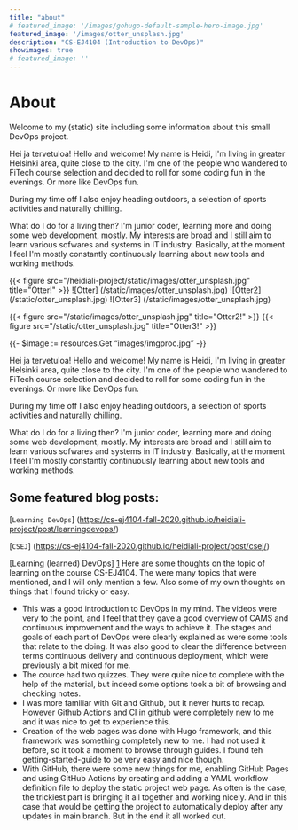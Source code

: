 ```yaml
---
title: "about"
# featured_image: '/images/gohugo-default-sample-hero-image.jpg'
featured_image: '/images/otter_unsplash.jpg'
description: "CS-EJ4104 (Introduction to DevOps)"
showimages: true
# featured_image: ''
---
```

# About

Welcome to my (static) site including some information about this small DevOps project.

Hei ja tervetuloa! Hello and welcome! My name is Heidi, I'm living in greater Helsinki area, quite close to the city. I'm one of the people who wandered to FiTech course selection and decided to roll for some coding fun in the evenings. Or more like DevOps fun. 

During my time off I also enjoy heading outdoors, a selection of sports activities and naturally chilling. 

What do I do for a living then? I'm junior coder, learning more and doing some web development, mostly. My interests are broad and I still aim to learn various sofwares and systems in IT industry. Basically, at the moment I feel I'm mostly constantly continuously learning about new tools and working methods.


{{< figure src="/heidiali-project/static/images/otter_unsplash.jpg" title="Otter!" >}}
![Otter] (/static/images/otter_unsplash.jpg)
![Otter2] (/static/otter_unsplash.jpg)
![Otter3] (/static/images/otter_unsplash.jpg)

{{< figure src="/static/images/otter_unsplash.jpg" title="Otter2!" >}}
{{< figure src="/static/otter_unsplash.jpg" title="Otter3!" >}}
<!-- testing for theme logo -->
{{- $image := resources.Get “images/imgproc.jpg” -}}


Hei ja tervetuloa! Hello and welcome! My name is Heidi, I'm living in greater Helsinki area, quite close to the city. I'm one of the people who wandered to FiTech course selection and decided to roll for some coding fun in the evenings. Or more like DevOps fun. 

During my time off I also enjoy heading outdoors, a selection of sports activities and naturally chilling. 

What do I do for a living then? I'm junior coder, learning more and doing some web development, mostly. My interests are broad and I still aim to learn various sofwares and systems in IT industry. Basically, at the moment I feel I'm mostly constantly continuously learning about new tools and working methods.


## Some featured blog posts:
[`Learning DevOps`] (https://cs-ej4104-fall-2020.github.io/heidiali-project/post/learningdevops/)

[`CSEJ`] (https://cs-ej4104-fall-2020.github.io/heidiali-project/post/csej/)

[Learning (learned) DevOps] [1]
Here are some thoughts on the topic of learning on the course CS-EJ4104. The were many topics that were mentioned, and I will only mention a few. Also some of my own thoughts on things that I found tricky or easy. 
- This was a good introduction to DevOps in my mind. The videos were very to the point, and I feel that they gave a good overview of CAMS and continuous improvement and the ways to achieve it. The stages and goals of each part of DevOps were clearly explained as were some tools that relate to the doing. It was also good to clear the difference between terms continuous delivery and continuous deployment, which were previously a bit mixed for me. 
- The cource had two quizzes. They were quite nice to complete with the help of the material, but indeed some options took a bit of browsing and checking notes. 
- I was more familiar with Git and Github, but it never hurts to recap. However Github Actions and CI in github were completely new to me and it was nice to get to experience this. 
- Creation of the web pages was done with Hugo framework, and this framework was something completely new to me. I had not used it before, so it took a moment to browse through guides. I found teh getting-started-guide to be very easy and nice though. 
- With GitHub, there were some new things for me, enabling GitHub Pages and using GitHub Actions by creating and adding a YAML workflow definition file to deploy the static project web page. As often is the case, the trickiest part is bringing it all together and working nicely. And in this case that would be getting the project to automatically deploy after any updates in main branch. But in the end it all worked out. 

[1]: https://cs-ej4104-fall-2020.github.io/heidiali-project/post/learningdevops/


